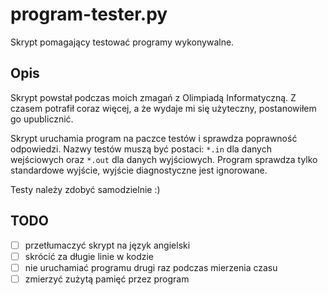 # program-tester.py
Skrypt pomagający testować programy wykonywalne.

## Opis
Skrypt powstał podczas moich zmagań z Olimpiadą Informatyczną. Z czasem
potrafił coraz więcej, a że wydaje mi się użyteczny, postanowiłem go
upublicznić.

Skrypt uruchamia program na paczce testów i sprawdza poprawność odpowiedzi.
Nazwy testów muszą być postaci: `*.in` dla danych wejściowych oraz `*.out`
dla danych wyjściowych. Program sprawdza tylko standardowe wyjście,
wyjście diagnostyczne jest ignorowane.

Testy należy zdobyć samodzielnie :)

## TODO
- [ ] przetłumaczyć skrypt na język angielski
- [ ] skrócić za długie linie w kodzie
- [ ] nie uruchamiać programu drugi raz podczas mierzenia czasu
- [ ] zmierzyć zużytą pamięć przez program
